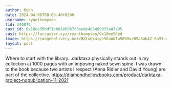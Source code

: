 ```yaml
---
author: Ryan
date: 2024-04-06T00:09:40+0200
username: ryanthompson
fid: 340870
cast_id: 0x18ee56bdf1bb01869b7c3eede403489937a47e95
cast: https://farcaster.xyz/ryanthompson/0x18ee56bd
image: https://imagedelivery.net/BXluQx4ige9GuW0Ia56BHw/09a8ab42-9a93-46e6-a3a6-c37025864400/original
layout: post
---
```


Where to start with the library...darktaxa physically stands out in my collection at 1000 pages with an imposing naked sewn spine. I was drawn to the book because two artists I respect (Anna Ridler and David Young) are part of the collective. https://diamondhollowbooks.com/product/darktaxa-project-nopublication-11-2021

<img src='https://imagedelivery.net/BXluQx4ige9GuW0Ia56BHw/09a8ab42-9a93-46e6-a3a6-c37025864400/original' alt='' referrerpolicy='no-referrer'/>
